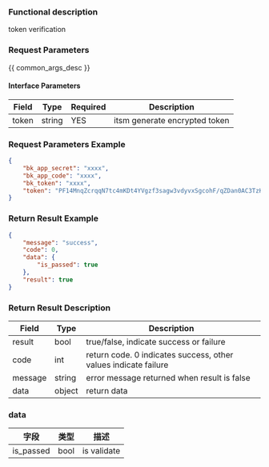 ### Functional description

token verification

### Request Parameters

{{ common_args_desc }}

#### Interface Parameters

| Field        | Type     | Required  | Description  |
| --------- | ------ | --- | -------------------------- |
| token      | string    | YES    | itsm generate encrypted token |


### Request Parameters Example

```json
{  
    "bk_app_secret": "xxxx", 
    "bk_app_code": "xxxx", 
    "bk_token": "xxxx", 
    "token": "PF14MnqZcrqqN7tc4mKDt4YVgzf3sagw3vdyvxSgcohF/qZDan0AC3TzKnlcMx53EFWIku2AY5WOIlU4P97bDw=="
}  
```

### Return Result Example

```json
{
	"message": "success",
	"code": 0,
	"data": {
		"is_passed": true
	},
    "result": true
}

```

### Return Result Description

| Field      | Type        | Description                      |
| ------- | --------- | ----------------------- |
| result  | bool      | true/false, indicate success or failure   |
| code    | int       | return code. 0 indicates success, other values indicate failure       |
| message | string    | error message returned when result is false                    |
| data    | object | return data |

### data

| 字段     | 类型     | 描述       |
| -------------| ------ | -------- |
| is_passed  | bool | is validate     |
